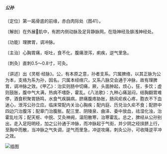 ##### 公孙

〔定位〕第一跖骨底的前缘，赤白肉际处（图41）。

〔解剖〕在外展𧉯肌中，有跗内侧动脉及足背静脉网，在隐神经及腓浅神经处。

〔功能〕理脾胃，调冲脉。

〔主治〕心胸胃痛，呕吐，食不化，腹痛泄泻，痢疾，逆气里急。

〔刺灸〕直刺0.5～0.8寸，可灸。

〔讲述〕出《灵枢·经脉》。公，有本原之意，孙者支系。穴属脾络，以其正脉为公为本，支络为系为孙，因名。穴属本经络穴，又系八脉交会通于冲脉，故有理脾胃，调冲脉之效。《甲乙》：治实则肠中切痛，厥，头面肿起，烦心，狂，多饮；虚则鼓胀，腹中气大满，热病不嗜卧，霍乱。《八法歌》：九种心痛涎闷，结胸翻胃难停，酒食积聚胃肠鸣，水食气疾膈病，脐痛腹疼胁胀，肠风疟疾心疼，胞衣不下血迷心，泄泻公孙立应。临床常配内关治心胸疾；配内庭、历兑治久疟不食；配脐中四边穴治腹泻；配章门治腹胀。配三里、阴陵泉、曲泽、委中放血，祛湿化浊，治霍乱吐泻；配天枢、中脘、艾灸神阙，温阳散寒，治寒霍乱。总之，脾经从公孙别出，走入足阳明经，加之公孙通于冲脉，而冲脉起于气街，并少阴之经挟脐上行，至胸中而散，当冲脉之气失调，逆气而里急，冲逆攻痛，刺灸公孙，可收降逆平冲之效。

![插图](./img/图41.jpg)
